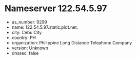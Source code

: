 # Nameserver 122.54.5.97

* as_number: 9299
* name: 122.54.5.97.static.pldt.net.
* city: Cebu City
* country: PH
* organization: Philippine Long Distance Telephone Company
* version: Unknown
* dnssec: false
